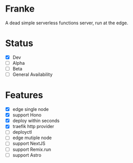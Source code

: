 # Franke

A dead simple serverless functions server, run at the edge. 

# Status
- [x] Dev
- [ ] Alpha
- [ ] Beta
- [ ] General Availability

# Features
- [x] edge single node
- [x] support Hono
- [x] deploy within seconds
- [x] traefik http provider
- [ ] deployctl
- [ ] edge mutiple node
- [ ] support NextJS
- [ ] support Remix.run
- [ ] support Astro